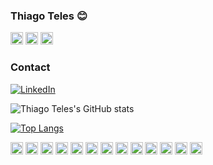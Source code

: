 ### Thiago Teles 😊
<div style="display: inline_block">
    <img style="height: 20px;" src="https://badgen.net/uptime-robot/day/m780862024-50db2c44c703e5c68d6b1ebb" />
    <img style="height: 20px;" src="https://img.shields.io/badge/Maintained%3F-yes-green.svg" />
    <img style="height: 20px;" style="height: 20px;" src="http://ForTheBadge.com/images/badges/built-with-science.svg" />
</div>

### Contact

[![LinkedIn](https://img.shields.io/badge/LinkedIn-0077B5?style=for-the-badge&logo=linkedin&logoColor=white)](https://www.linkedin.com/in/thiagoteles/)

![Thiago Teles's GitHub stats](https://github-readme-stats.vercel.app/api?username=thiagoteles&include_all_commits=true&count_private=true&hide=stars,prs)

[![Top Langs](https://github-readme-stats.vercel.app/api/top-langs/?username=thiagoteles&langs_count=8&count_private=true&include_all_commits=true)](https://github.com/thiagoteles)

<div style="display: inline_block">
    <img style="height: 20px;" src="https://img.shields.io/badge/C%23-239120?style=for-the-badge&logo=c-sharp&logoColor=white"></img>
    <img style="height: 20px;" src="https://img.shields.io/badge/.NET-5C2D91?style=for-the-badge&logo=.net&logoColor=white"></img>
    <img style="height: 20px;" src="https://img.shields.io/badge/HTML-239120?style=for-the-badge&logo=html5&logoColor=white"></img>
    <img style="height: 20px;" src="https://img.shields.io/badge/CSS3-1572B6?style=for-the-badge&logo=css3&logoColor=white"></img>
    <img style="height: 20px;" src="https://img.shields.io/badge/JavaScript-F7DF1E?style=for-the-badge&logo=javascript&logoColor=black"></img>
    <img style="height: 20px;" src="https://img.shields.io/badge/Node.js-43853D?style=for-the-badge&logo=node.js&logoColor=white"></img>
    <img style="height: 20px;" src="https://img.shields.io/badge/TypeScript-007ACC?style=for-the-badge&logo=typescript&logoColor=white"></img>
    <img style="height: 20px;" src="https://img.shields.io/badge/Java-ED8B00?style=for-the-badge&logo=java&logoColor=white"></img>
    <img style="height: 20px;" src="https://img.shields.io/badge/React-20232A?style=for-the-badge&logo=react&logoColor=61DAFB"></img>
    <img style="height: 20px;" src="https://img.shields.io/badge/AngularJS-E23237?style=for-the-badge&logo=angularjs&logoColor=white"></img>
<img style="height: 20px;" src="https://img.shields.io/badge/styled--components-DB7093?style=for-the-badge&logo=styled-components&logoColor=white"></img>
<img style="height: 20px;" src="https://img.shields.io/badge/CSS-239120?&style=for-the-badge&logo=css3&logoColor=white"></img>
<img style="height: 20px;" src="https://img.shields.io/badge/CSS-239120?&style=for-the-badge&logo=css3&logoColor=white"></img>
</div>
